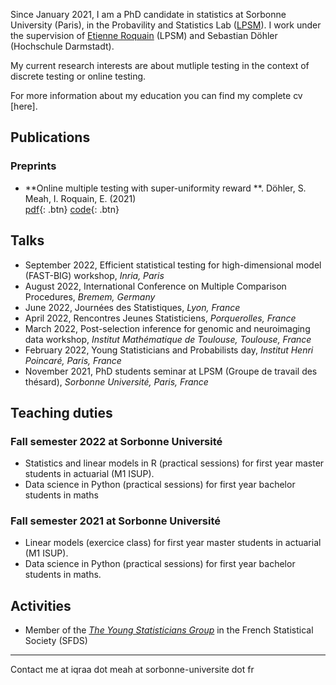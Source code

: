  Since January 2021, I am a PhD candidate in statistics at Sorbonne University (Paris), in the Probavility and Statistics Lab ([LPSM](https://www.lpsm.paris/)). I work under the supervision of [Etienne Roquain](https://etienneroquain-81.webself.net/) (LPSM) and Sebastian Döhler (Hochschule Darmstadt). 

My current research interests are about mutliple testing in the context of discrete testing or online testing. 

For more information about my education you can find my complete cv [here].

## Publications

### Preprints
* **Online multiple testing with super-uniformity reward **. Döhler, S. Meah, I. Roquain, E.  (2021)  
[<i class="fas fa-file-pdf"></i> pdf](https://arxiv.org/abs/2110.01255){: .btn}  [<i class="fab fa-github"></i> code](https://github.com/iqm15/SUREOMT){: .btn}


## Talks

* September 2022, Efficient statistical testing for high-dimensional model (FAST-BIG) workshop, *Inria, Paris*
* August 2022, International Conference on Multiple Comparison Procedures, *Bremem, Germany*
* June 2022, Journées des Statistiques, *Lyon, France*
* April 2022, Rencontres Jeunes Statisticiens, *Porquerolles, France*
* March 2022, Post-selection inference for genomic and neuroimaging data workshop, *Institut Mathématique de Toulouse, Toulouse, France*
* February 2022, Young Statisticians and Probabilists day, *Institut Henri Poincaré, Paris, France*
* November 2021, PhD students seminar at LPSM (Groupe de travail des thésard), *Sorbonne Université, Paris, France*



## Teaching duties

### Fall semester 2022 at Sorbonne Université
* Statistics and linear models in R (practical sessions) for first year master students in actuarial (M1 ISUP).
* Data science in Python (practical sessions) for first year bachelor students in maths

### Fall semester 2021 at Sorbonne Université
* Linear models (exercice class) for first year master students in actuarial (M1 ISUP).
* Data science in Python (practical sessions) for first year bachelor students in maths.

## Activities
* Member of the *[The Young Statisticians Group](https://www.sfds.asso.fr/fr/jeunes_statisticiens/468-les_jeunes_statisticiens/)* in the French Statistical Society (SFDS)

---
Contact me at iqraa dot meah at sorbonne-universite dot fr
